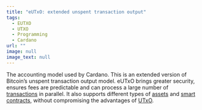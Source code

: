 ```yaml
---
title: "eUTxO: extended unspent transaction output"
tags:
  - EUTXO
  - UTXO
  - Programming
  - Cardano
url: ""
image: null
image_text: null
---
```


The accounting model used by Cardano. This is an extended version of Bitcoin’s unspent transaction output model. eUTxO brings greater security, ensures fees are predictable and can process a large number of [transactions](https://www.essentialcardano.io/glossary/transaction-tx) in parallel. ​​It also supports different types of [assets](https://www.essentialcardano.io/glossary/asset) and [smart contracts](https://www.essentialcardano.io/glossary/smart-contracts), without compromising the advantages of [UTxO](https://www.essentialcardano.io/glossary/utxo).

